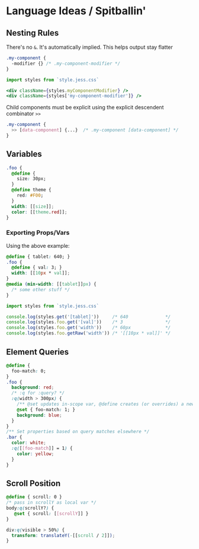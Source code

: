 # Language Ideas / Spitballin'

## Nesting Rules
There's no `&`. It's automatically implied. This helps output stay flatter
```css
.my-component {
  -modifier {} /* .my-component-modifier */
}
```
```jsx
import styles from `style.jess.css`

<div className={styles.myComponentModifier} />
<div className={styles['my-component-modifier']} />
```
Child components must be explicit using the explicit descendent combinator `>>`

```css
.my-component {
  >> [data-component] {...}  /* .my-component [data-component] */
}
```

## Variables
```css
.foo {
  @define {
    size: 30px;
  }
  @define theme {
    red: #F00;
  }
  width: [[size]];
  color: [[theme.red]];
}
```

### Exporting Props/Vars
Using the above example:
```css
@define { tablet: 640; }
.foo {
  @define { val: 3; }
  width: [[10px * val]];
}
@media (min-width: [[tablet]]px) {
  /* some other stuff */
}
```
```jsx
import styles from `style.jess.css`

console.log(styles.get('[tablet]'))     /* 640              */
console.log(styles.foo.get('[val]'))    /* 3                */
console.log(styles.foo.get('width'))    /* 60px             */
console.log(styles.foo.getRaw('width')) /* '[[10px * val]]' */
```

## Element Queries

```css
@define {
  foo-match: 0;
}
.foo {
  background: red;
  /* :q for :query? */
  :q(width > 300px) {
    /** @set updates in-scope var, @define creates (or overrides) a new var for local scope */
    @set { foo-match: 1; }
    background: blue;
  }
}
/** Set properties based on query matches elsewhere */
.bar {
  color: white;
  :q([[foo-match]] = 1) {
    color: yellow;
  }
}
```
## Scroll Position
```css
@define { scroll: 0 }
/* pass in scrollY as local var */
body:q(scrollY?) {
   @set { scroll: [[scrollY]] }
}

div:q(visible > 50%) {
  transform: translateY(-[[scroll / 2]]);
}
```

